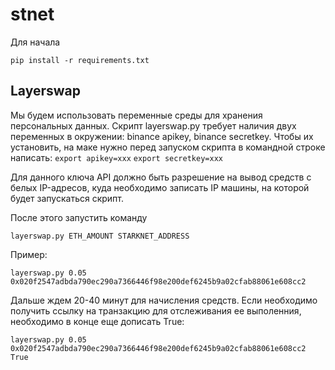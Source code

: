 # stnet

Для начала 
```
pip install -r requirements.txt
```

## Layerswap
Мы будем использовать переменные среды для хранения персональных данных. Скрипт layerswap.py требует наличия двух переменных в окружении: binance apikey, binance secretkey.
Чтобы их установить, на маке нужно перед запуском скрипта в командной строке написать: 
```export apikey=xxx```
```export secretkey=xxx```

Для данного ключа API должно быть разрешение на вывод средств с белых IP-адресов, куда необходимо записать IP машины, на которой будет запускаться скрипт. 

После этого запустить команду
``` 
layerswap.py ETH_AMOUNT STARKNET_ADDRESS 
```
Пример:
``` 
layerswap.py 0.05 0x020f2547adbda790ec290a7366446f98e200def6245b9a02cfab88061e608cc2  
```

Дальше ждем 20-40 минут для начисления средств. Если необходимо получить ссылку на транзакцию для отслеживания ее выполенния, необходимо в конце еще дописать True:
``` 
layerswap.py 0.05 0x020f2547adbda790ec290a7366446f98e200def6245b9a02cfab88061e608cc2 True
```



